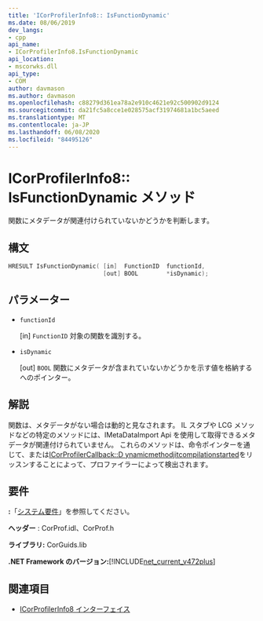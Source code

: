 ```yaml
---
title: 'ICorProfilerInfo8:: IsFunctionDynamic'
ms.date: 08/06/2019
dev_langs:
- cpp
api_name:
- ICorProfilerInfo8.IsFunctionDynamic
api_location:
- mscorwks.dll
api_type:
- COM
author: davmason
ms.author: davmason
ms.openlocfilehash: c88279d361ea78a2e910c4621e92c500902d9124
ms.sourcegitcommit: da21fc5a8cce1e028575acf31974681a1bc5aeed
ms.translationtype: MT
ms.contentlocale: ja-JP
ms.lasthandoff: 06/08/2020
ms.locfileid: "84495126"
---
```

# <a name="icorprofilerinfo8isfunctiondynamic-method"></a>ICorProfilerInfo8:: IsFunctionDynamic メソッド

関数にメタデータが関連付けられていないかどうかを判断します。

## <a name="syntax"></a>構文

```cpp
HRESULT IsFunctionDynamic( [in]  FunctionID  functionId,
                           [out] BOOL        *isDynamic);
```

## <a name="parameters"></a>パラメーター

- `functionId`

  \[in] `FunctionID` 対象の関数を識別する。

- `isDynamic`

  \[out] `BOOL` 関数にメタデータが含まれていないかどうかを示す値を格納するへのポインター。

## <a name="remarks"></a>解説

関数は、メタデータがない場合は動的と見なされます。 IL スタブや LCG メソッドなどの特定のメソッドには、IMetaDataImport Api を使用して取得できるメタデータが関連付けられていません。 これらのメソッドは、命令ポインターを通じて、または[ICorProfilerCallback::D ynamicmethodjitcompilationstarted](icorprofilercallback8-dynamicmethodjitcompilationstarted-method.md)をリッスンすることによって、プロファイラーによって検出されます。

## <a name="requirements"></a>要件

**:**「[システム要件](../../get-started/system-requirements.md)」を参照してください。

**ヘッダー** : CorProf.idl、CorProf.h

**ライブラリ:** CorGuids.lib

**.NET Framework のバージョン:**[!INCLUDE[net_current_v472plus](../../../../includes/net-current-v472plus.md)]

## <a name="see-also"></a>関連項目

- [ICorProfilerInfo8 インターフェイス](icorprofilerinfo8-interface.md)
